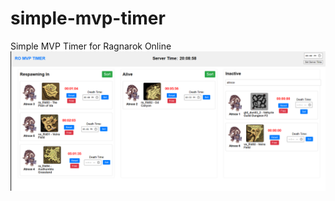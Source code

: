 # simple-mvp-timer
Simple MVP Timer for Ragnarok Online
![screenshot](https://raw.githubusercontent.com/7000ghz/simple-mvp-timer/main/Screenshot_231.png)

